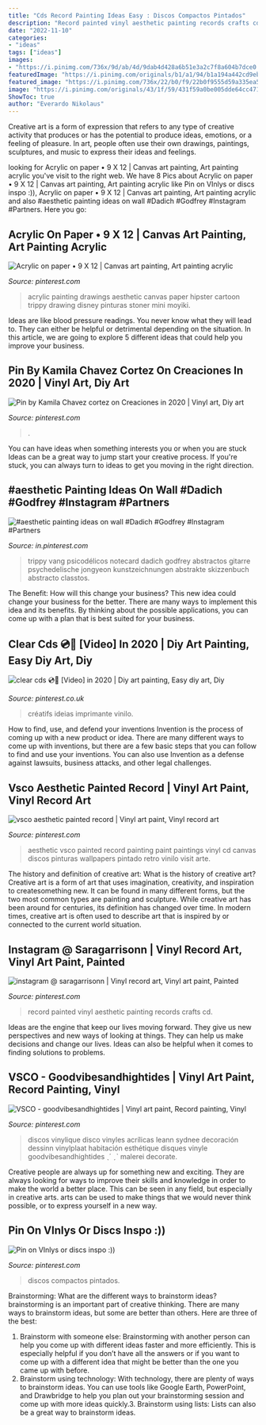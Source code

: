 ```yaml
---
title: "Cds Record Painting Ideas Easy : Discos Compactos Pintados"
description: "Record painted vinyl aesthetic painting records crafts cd"
date: "2022-11-10"
categories:
- "ideas"
tags: ["ideas"]
images:
- "https://i.pinimg.com/736x/9d/ab/4d/9dab4d428a6b51e3a2c7f8a604b7dce0.jpg"
featuredImage: "https://i.pinimg.com/originals/b1/a1/94/b1a194a442cd9eb6c5396cd8f36375da.jpg"
featured_image: "https://i.pinimg.com/736x/22/b0/f9/22b0f9555d59a335ea54a272b74a165f.jpg"
image: "https://i.pinimg.com/originals/43/1f/59/431f59a0be005dde64cc4714bcbfaade.jpg"
ShowToc: true
author: "Everardo Nikolaus"
---
```



Creative art is a form of expression that refers to any type of creative activity that produces or has the potential to produce ideas, emotions, or a feeling of pleasure. In art, people often use their own drawings, paintings, sculptures, and music to express their ideas and feelings.

	

		
looking for Acrylic on paper • 9 X 12 | Canvas art painting, Art painting acrylic you've visit to the right web. We have 8 Pics about Acrylic on paper • 9 X 12 | Canvas art painting, Art painting acrylic like Pin on VInlys or discs inspo :)), Acrylic on paper • 9 X 12 | Canvas art painting, Art painting acrylic and also #aesthetic painting ideas on wall #Dadich #Godfrey #Instagram #Partners. Here you go:
		
    
## Acrylic On Paper • 9 X 12 | Canvas Art Painting, Art Painting Acrylic

<img loading=lazy src="https://i.pinimg.com/originals/b1/a1/94/b1a194a442cd9eb6c5396cd8f36375da.jpg" onerror="this.onerror=null;this.src='https://tse3.mm.bing.net/th?id=OIP.eS6KyE9GI0ONd5BWW1JBDQHaJ4&amp;pid=15.1';" alt="Acrylic on paper • 9 X 12 | Canvas art painting, Art painting acrylic">

_Source: pinterest.com_

>acrylic painting drawings aesthetic canvas paper hipster cartoon trippy drawing disney pinturas stoner mini moyiki. 

	

Ideas are like blood pressure readings. You never know what they will lead to. They can either be helpful or detrimental depending on the situation. In this article, we are going to explore 5 different ideas that could help you improve your business.

    
## Pin By Kamila Chavez Cortez On Creaciones In 2020 | Vinyl Art, Diy Art

<img loading=lazy src="https://i.pinimg.com/736x/e7/f2/fd/e7f2fd750ecfa931e0790e64f88c02b1.jpg" onerror="this.onerror=null;this.src='https://tse1.mm.bing.net/th?id=OIP.xJsPrXpkg5QRm_UC5FFqzwHaJ3&amp;pid=15.1';" alt="Pin by Kamila Chavez cortez on Creaciones in 2020 | Vinyl art, Diy art">

_Source: pinterest.com_

>. 

	

You can have ideas when something interests you or when you are stuck
Ideas can be a great way to jump start your creative process. If you're stuck, you can always turn to ideas to get you moving in the right direction.

    
## #aesthetic Painting Ideas On Wall #Dadich #Godfrey #Instagram #Partners

<img loading=lazy src="https://i.pinimg.com/originals/43/1f/59/431f59a0be005dde64cc4714bcbfaade.jpg" onerror="this.onerror=null;this.src='https://tse1.mm.bing.net/th?id=OIP.fV4xY9npwJfLJDPBhDM2uAHaJ3&amp;pid=15.1';" alt="#aesthetic painting ideas on wall #Dadich #Godfrey #Instagram #Partners">

_Source: in.pinterest.com_

>trippy vang psicodélicos notecard dadich godfrey abstractos gitarre psychedelische jongyeon kunstzeichnungen abstrakte skizzenbuch abstracto classtos. 

	

The Benefit: How will this change your business?
This new idea could change your business for the better. There are many ways to implement this idea and its benefits. By thinking about the possible applications, you can come up with a plan that is best suited for your business.

    
## Clear Cds 💿🧬 [Video] In 2020 | Diy Art Painting, Easy Diy Art, Diy

<img loading=lazy src="https://i.pinimg.com/736x/9d/ab/4d/9dab4d428a6b51e3a2c7f8a604b7dce0.jpg" onerror="this.onerror=null;this.src='https://tse2.mm.bing.net/th?id=OIP.DOGKzpj87Utd4v-TF4HtDAHaNK&amp;pid=15.1';" alt="clear cds 💿🧬 [Video] in 2020 | Diy art painting, Easy diy art, Diy">

_Source: pinterest.co.uk_

>créatifs ideias imprimante vinilo. 

	

How to find, use, and defend your inventions
Invention is the process of coming up with a new product or idea. There are many different ways to come up with inventions, but there are a few basic steps that you can follow to find and use your inventions. You can also use Invention as a defense against lawsuits, business attacks, and other legal challenges.

    
## Vsco Aesthetic Painted Record | Vinyl Art Paint, Vinyl Record Art

<img loading=lazy src="https://i.pinimg.com/originals/1a/14/97/1a14974e37923526487e0854ec1c53a2.jpg" onerror="this.onerror=null;this.src='https://tse3.mm.bing.net/th?id=OIP.WI9ALo1cPum-LwsiLHTLeQHaJ4&amp;pid=15.1';" alt="vsco aesthetic painted record | Vinyl art paint, Vinyl record art">

_Source: pinterest.com_

>aesthetic vsco painted record painting paint paintings vinyl cd canvas discos pinturas wallpapers pintado retro vinilo visit arte. 

	

The history and definition of creative art: What is the history of creative art?
Creative art is a form of art that uses imagination, creativity, and inspiration to createsomething new. It can be found in many different forms, but the two most common types are painting and sculpture. While creative art has been around for centuries, its definition has changed over time. In modern times, creative art is often used to describe art that is inspired by or connected to the current world situation.

    
## Instagram @ Saragarrisonn | Vinyl Record Art, Vinyl Art Paint, Painted

<img loading=lazy src="https://i.pinimg.com/736x/89/7e/8b/897e8b067fde211c0c004b9a5a1896ee.jpg" onerror="this.onerror=null;this.src='https://tse1.mm.bing.net/th?id=OIP.PGegIWRc3p_dGtYUwqZFywHaJ3&amp;pid=15.1';" alt="instagram @ saragarrisonn | Vinyl record art, Vinyl art paint, Painted">

_Source: pinterest.com_

>record painted vinyl aesthetic painting records crafts cd. 

	

Ideas are the engine that keep our lives moving forward. They give us new perspectives and new ways of looking at things. They can help us make decisions and change our lives. Ideas can also be helpful when it comes to finding solutions to problems.

    
## VSCO - Goodvibesandhightides | Vinyl Art Paint, Record Painting, Vinyl

<img loading=lazy src="https://i.pinimg.com/736x/3a/66/f0/3a66f09b31e1494a8fac71c65bd12ac7.jpg" onerror="this.onerror=null;this.src='https://tse4.mm.bing.net/th?id=OIP.CeTwxN_a2dBP6dONlpMqrAHaMF&amp;pid=15.1';" alt="VSCO - goodvibesandhightides | Vinyl art paint, Record painting, Vinyl">

_Source: pinterest.com_

>discos vinylique disco vinyles acrílicas leann sydnee decoración dessinn vinylplaat habitación esthétique disques vinyle goodvibesandhightides ˎˊ ˏˋ malerei decorate. 

	

Creative people are always up for something new and exciting. They are always looking for ways to improve their skills and knowledge in order to make the world a better place. This can be seen in any field, but especially in creative arts. arts can be used to make things that we would never think possible, or to express yourself in a new way.

    
## Pin On VInlys Or Discs Inspo :))

<img loading=lazy src="https://i.pinimg.com/736x/22/b0/f9/22b0f9555d59a335ea54a272b74a165f.jpg" onerror="this.onerror=null;this.src='https://tse2.mm.bing.net/th?id=OIP.RIBKMa-3krfE6LkF1YZj6AHaHD&amp;pid=15.1';" alt="Pin on VInlys or discs inspo :))">

_Source: pinterest.com_

>discos compactos pintados. 

	

Brainstorming: What are the different ways to brainstorm ideas?
brainstorming is an important part of creative thinking. There are many ways to brainstorm ideas, but some are better than others. Here are three of the best:
1. Brainstorm with someone else: Brainstorming with another person can help you come up with different ideas faster and more efficiently. This is especially helpful if you don’t have all the answers or if you want to come up with a different idea that might be better than the one you came up with before.
2. Brainstorm using technology: With technology, there are plenty of ways to brainstorm ideas. You can use tools like Google Earth, PowerPoint, and Drawbridge to help you plan out your brainstorming session and come up with more ideas quickly.3. Brainstorm using lists: Lists can also be a great way to brainstorm ideas.


